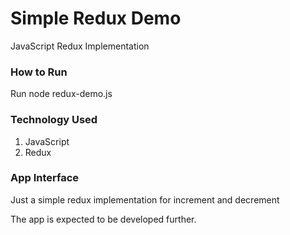 # Simple Redux Demo

JavaScript Redux Implementation


### How to Run

Run node redux-demo.js

### Technology Used

1. JavaScript
2. Redux

### App Interface
Just a simple redux implementation for increment and decrement



The app is expected to be developed further.
